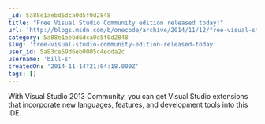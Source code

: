 ```yaml
---
_id: 5a88e1aebd6dca0d5f0d2848
title: "Free Visual Studio Community edition released today!"
url: 'http://blogs.msdn.com/b/onecode/archive/2014/11/12/free-visual-studio-community-edition-released-today.aspx'
category: 5a88e1aebd6dca0d5f0d2848
slug: 'free-visual-studio-community-edition-released-today'
user_id: 5a83ce59d6eb0005c4ecda2c
username: 'bill-s'
createdOn: '2014-11-14T21:04:18.000Z'
tags: []
---
```


With Visual Studio 2013 Community, you can get Visual Studio extensions that incorporate new languages, features, and development tools into this IDE.
